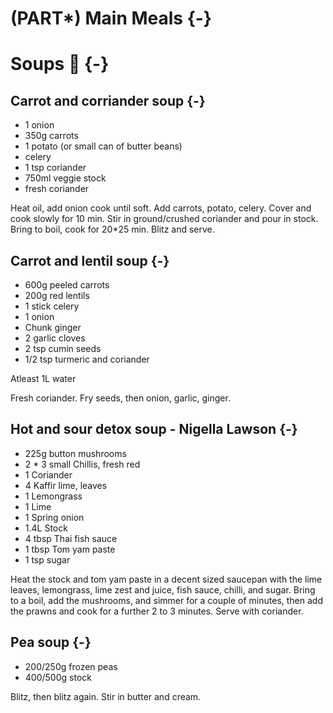 # (PART\*) Main Meals {-}

# Soups 🥣 {-}

## Carrot and corriander soup {-}

* 1 onion
* 350g carrots
* 1 potato (or small can of butter beans)
* celery
* 1 tsp coriander
* 750ml veggie stock
* fresh coriander

Heat oil, add onion cook until soft.
Add carrots, potato, celery. Cover and cook slowly for 10 min.
Stir in ground/crushed coriander and pour in stock. Bring to boil, cook for 20*25 min.
Blitz and serve.

## Carrot and lentil soup {-}

* 600g peeled carrots
* 200g red lentils
* 1 stick celery
* 1 onion
* Chunk ginger
* 2 garlic cloves
* 2 tsp cumin seeds
* 1/2 tsp turmeric and coriander

Atleast 1L water

Fresh coriander. Fry seeds, then onion, garlic, ginger.


## Hot and sour detox soup - Nigella Lawson {-}


* 225g button mushrooms
* 2 * 3 small Chillis, fresh red
* 1 Coriander
* 4 Kaffir lime, leaves
* 1 Lemongrass
* 1 Lime
* 1 Spring onion
* 1.4L Stock
* 4 tbsp Thai fish sauce
* 1 tbsp Tom yam paste
* 1 tsp sugar

Heat the stock and tom yam paste in a decent sized saucepan with the lime leaves, lemongrass, lime zest and juice, fish sauce, chilli, and sugar.
Bring to a boil, add the mushrooms, and simmer for a couple of minutes, then add the prawns and cook for a further 2 to 3 minutes.
Serve with coriander.

## Pea soup {-}

* 200/250g frozen peas
* 400/500g stock

Blitz, then blitz again. Stir in butter and cream.

